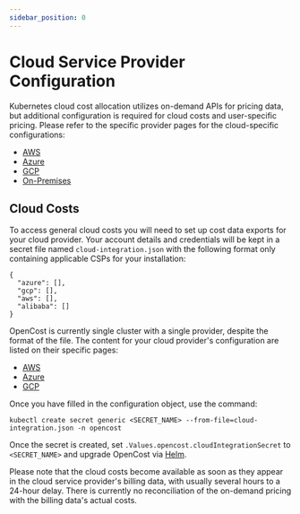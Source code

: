 ```yaml
---
sidebar_position: 0
---
```

# Cloud Service Provider Configuration

Kubernetes cloud cost allocation utilizes on-demand APIs for pricing data, but additional configuration is required for cloud costs and user-specific pricing. Please refer to the specific provider pages for the cloud-specific configurations:

* [AWS](aws)
* [Azure](azure)
* [GCP](gcp)
* [On-Premises](on-prem)

## Cloud Costs

To access general cloud costs you will need to set up cost data exports for your cloud provider. Your account details and credentials will be kept in a secret file named `cloud-integration.json` with the following format only containing applicable CSPs for your installation:
```
{
  "azure": [],
  "gcp": [],
  "aws": [],
  "alibaba": []
}
```

OpenCost is currently single cluster with a single provider, despite the format of the file. The content for your cloud provider's configuration are listed on their specific pages:

* [AWS](aws#aws-cloud-cost-configuration)
* [Azure](azure#azure-cloud-cost-configuration)
* [GCP](gcp#gcp-cloud-cost-configuration)

Once you have filled in the configuration object, use the command:
```
kubectl create secret generic <SECRET_NAME> --from-file=cloud-integration.json -n opencost
```

Once the secret is created, set `.Values.opencost.cloudIntegrationSecret` to `<SECRET_NAME>` and upgrade OpenCost via [Helm](installation/helm).

Please note that the cloud costs become available as soon as they appear in the cloud service provider's billing data, with usually several hours to a 24-hour delay. There is currently no reconciliation of the on-demand pricing with the billing data's actual costs.
